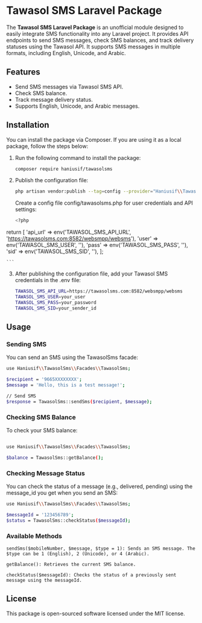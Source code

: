# Tawasol SMS Laravel Package

The **Tawasol SMS Laravel Package** is an unofficial module designed to easily integrate SMS functionality into any Laravel project. It provides API endpoints to send SMS messages, check SMS balances, and track delivery statuses using the Tawasol API. It supports SMS messages in multiple formats, including English, Unicode, and Arabic.

## Features
- Send SMS messages via Tawasol SMS API.
- Check SMS balance.
- Track message delivery status.
- Supports English, Unicode, and Arabic messages.

## Installation

You can install the package via Composer. If you are using it as a local package, follow the steps below:


1. Run the following command to install the package:

    ```bash
    composer require haniusif/tawasolsms
    ```

2. Publish the configuration file:

    ```bash
    php artisan vendor:publish --tag=config --provider="Haniusif\\TawasolSms\\TawasolSmsServiceProvider"
    ```
    Create a config file config/tawasolsms.php for user credentials and API settings:
    ```bash
    <?php

return [
    'api_url' => env('TAWASOL_SMS_API_URL', 'https://tawasolsms.com:8582/websmpp/websms'),
    'user' => env('TAWASOL_SMS_USER', ''),
    'pass' => env('TAWASOL_SMS_PASS', ''),
    'sid' => env('TAWASOL_SMS_SID', ''),
];

    ```

3. After publishing the configuration file, add your Tawasol SMS credentials in the .env file:
   ```bash
   TAWASOL_SMS_API_URL=https://tawasolsms.com:8582/websmpp/websms
   TAWASOL_SMS_USER=your_user
   TAWASOL_SMS_PASS=your_password
   TAWASOL_SMS_SID=your_sender_id
   ```

## Usage
### Sending SMS

You can send an SMS using the TawasolSms facade:

 
```bash
use Haniusif\\TawasolSms\\Facades\\TawasolSms;

$recipient = '9665XXXXXXXX';
$message = 'Hello, this is a test message!';

// Send SMS
$response = TawasolSms::sendSms($recipient, $message);
```

### Checking SMS Balance

To check your SMS balance:

```bash

use Haniusif\\TawasolSms\\Facades\\TawasolSms;

$balance = TawasolSms::getBalance();
```

### Checking Message Status

You can check the status of a message (e.g., delivered, pending) using the message_id you get when you send an SMS:


```bash
use Haniusif\\TawasolSms\\Facades\\TawasolSms;

$messageId = '123456789';
$status = TawasolSms::checkStatus($messageId);
```
### Available Methods

    sendSms($mobileNumber, $message, $type = 1): Sends an SMS message. The $type can be 1 (English), 2 (Unicode), or 4 (Arabic).

    getBalance(): Retrieves the current SMS balance.
    
    checkStatus($messageId): Checks the status of a previously sent message using the messageId.

## License

This package is open-sourced software licensed under the MIT license.
